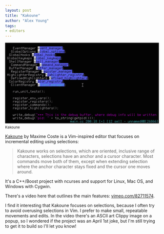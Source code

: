 ```yaml
---
layout: post
title: "Kakoune"
author: "Alex Young"
tags: 
- editors
---
```


<div class="images">
  <img src="/images/posts/kakoune.png" />
  <small>Kakoune</small>
</div>

[Kakoune](https://github.com/mawww/kakoune) by Maxime Coste is a Vim-inspired editor that focuses on incremental editing using selections:

 > Kakoune works on selections, which are oriented, inclusive range of characters, selections have an anchor and a cursor character. Most commands move both of them, except when extending selection where the anchor character stays fixed and the cursor one moves around.

It's a C++/Boost project with ncurses and support for Linux, Mac OS, and Windows with Cygwin.

There's a video here that outlines the main features: [vimeo.com/82711574](http://vimeo.com/82711574).

I find it interesting that Kakoune focuses on selections, because I often try to avoid overusing selections in Vim.  I prefer to make small, repeatable movements and edits.  In the video there's an ASCII art Clippy image on a popup, so I wondered if the project was an April 1st joke, but I'm still trying to get it to build so I'll let you know!
